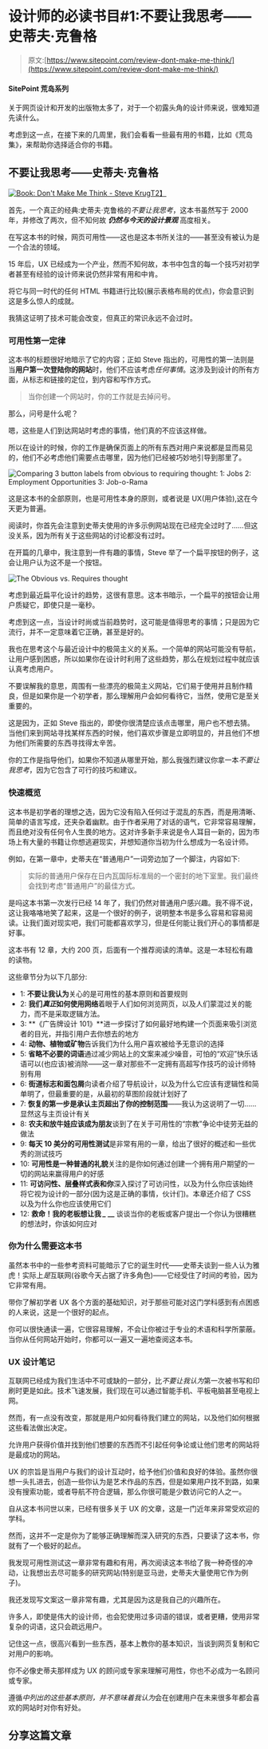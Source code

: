 # 设计师的必读书目#1:不要让我思考——史蒂夫·克鲁格

> 原文:[https://www.sitepoint.com/review-dont-make-me-think/](https://www.sitepoint.com/review-dont-make-me-think/)

#### SitePoint 荒岛系列

关于网页设计和开发的出版物太多了，对于一个初露头角的设计师来说，很难知道先读什么。

考虑到这一点，在接下来的几周里，我们会看看一些最有用的书籍，比如《荒岛集》，来帮助你选择适合你的书籍。

## 不要让我思考——史蒂夫·克鲁格

[![Book: Don't Make Me Think - Steve Krug](../Images/7dbe02af40689707cc581294f550d9c0.png)T2】](http://www.amazon.com/Dont-Make-Think-Revisited-Usability/dp/0321965515)

首先，一个真正的经典:史蒂夫·克鲁格的*不要让我思考*，这本书虽然写于 2000 年，并修改了两次，但不知何故 ***仍然与今天的设计景观*** 高度相关。

在写这本书的时候，网页可用性——这也是这本书所关注的——甚至没有被认为是一个合法的领域。

15 年后，UX 已经成为一个产业，然而不知何故，本书中包含的每一个技巧对初学者甚至有经验的设计师来说仍然非常有用和中肯。

将它与同一时代的任何 HTML 书籍进行比较(展示表格布局的优点)，你会意识到这是多么惊人的成就。

我猜这证明了技术可能会改变，但真正的常识永远不会过时。

### 可用性第一定律

这本书的标题很好地暗示了它的内容；正如 Steve 指出的，可用性的第一法则是当**用户第一次登陆你的网站**时，他们不应该考虑*任何事情*。这涉及到设计的所有方面，从标志和链接的定位，到内容和写作方式。

> 当你创建一个网站时，你的工作就是去掉问号。

那么，问号是什么呢？

嗯，这些是人们到达网站时考虑的事情，他们真的不应该这样做。

所以在设计的时候，你的工作是确保页面上的所有东西对用户来说都是显而易见的，他们不必考虑他们需要点击哪里，因为他们已经被巧妙地引导到那里了。

![Comparing 3 button labels from obvious to requiring thought: 1: Jobs  2: Employment Opportunities  3: Job-o-Rama](../Images/7791e9d7b007e26d5761e5b5cbe154bc.png)

这是这本书的全部原则，也是可用性本身的原则，或者说是 UX(用户体验),这在今天更为普遍。

阅读时，你首先会注意到史蒂夫使用的许多示例网站现在已经完全过时了……但这没关系，因为所有关于这些网站的讨论都没有过时。

在开篇的几章中，我注意到一件有趣的事情，Steve 举了一个扁平按钮的例子，这会让用户认为这不是一个按钮。

![The Obvious vs. Requires thought](../Images/a20de736283a4086ed46b9ab66521f7a.png)

考虑到最近扁平化设计的趋势，这很有意思。这本书暗示，一个扁平的按钮会让用户质疑它，即使只是一毫秒。

考虑到这一点，当设计时尚或当前趋势时，这可能是值得思考的事情；只是因为它流行，并不一定意味着它正确，甚至是好的。

我也在思考这个与最近设计中的极简主义的关系。一个简单的网站可能没有导航，让用户感到困惑，所以如果你在设计时利用了这些趋势，那么在规划过程中就应该认真考虑用户。

不要误解我的意思，周围有一些漂亮的极简主义网站，它们易于使用并且制作精良，但是如果你是一个初学者，那么理解用户会如何看待它，当然，使用它是至关重要的。

这是因为，正如 Steve 指出的，即使你很清楚应该点击哪里，用户也不想去猜。当他们来到网站寻找某样东西的时候，他们喜欢步骤是立即明显的，并且他们不想为他们所需要的东西寻找得太辛苦。

你的工作是指导他们，如果你不知道从哪里开始，那么我强烈建议你拿一本*不要让我思考*，因为它包含了可行的技巧和建议。

### 快速概览

这本书是初学者的理想之选，因为它没有陷入任何过于混乱的东西，而是用清晰、简单的语言写成，还夹杂着幽默。由于作者采用了对话的语气，它非常容易理解，而且绝对没有任何令人生畏的地方。这对许多新手来说是令人耳目一新的，因为市场上有大量的书籍让你想逃避现实，并想知道你当初为什么想成为一名设计师。

例如，在第一章中，史蒂夫在“普通用户”一词旁边加了一个脚注，内容如下:

> 实际的普通用户保存在日内瓦国际标准局的一个密封的地下室里。我们最终会找到考虑“普通用户”的最佳方式。

是吗这本书第一次发行已经 14 年了，我们仍然对普通用户感兴趣。我不得不说，这让我咯咯地笑了起来，这是一个很好的例子，说明整本书是多么容易和容易阅读。让我们面对现实吧，我们可能都喜欢学习，但是任何能让我们开心的事情都是好事。

这本书有 12 章，大约 200 页，后面有一个推荐阅读的清单。这是一本轻松有趣的读物。

这些章节分为以下几部分:

*   1: **不要让我认为**关心的是可用性的基本原则和首要规则
*   2: **我们*真正*如何使用网络**着眼于人们如何浏览网页，以及人们蒙混过关的能力，而不是采取逻辑方法。
*   3: **《广告牌设计 101》**进一步探讨了如何最好地构建一个页面来吸引浏览者的目光，并指引用户去你想去的地方
*   4: **动物、植物或矿物**告诉我们为什么用户喜欢被给予无意识的选择
*   5: **省略不必要的词语**通过减少网站上的文案来减少噪音，可怕的“欢迎”快乐话语可以(也应该)被消除——这一章对那些不一定拥有高超写作技巧的设计师特别有用
*   6: **街道标志和面包屑**向读者介绍了导航设计，以及为什么它应该有逻辑性和简单明了，但最重要的是，从最初的草图阶段就计划好了
*   7: **恢复的第一步是承认主页超出了你的控制范围**——我认为这说明了一切……显然这与主页设计有关
*   8: **农夫和放牛娃应该成为朋友**谈到了在关于可用性的“宗教”争论中徒劳无益的做法
*   9: **每天 10 美分的可用性测试**是非常有用的一章，给出了很好的概述和一些优秀的测试技巧
*   10: **可用性是一种普通的礼貌**关注的是你如何通过创建一个拥有用户期望的一切的网站来赢得用户的好感
*   11: **可访问性、层叠样式表和你**深入探讨了可访问性，以及为什么你应该始终将它视为设计的一部分(因为这是正确的事情，伙计们)。本章还介绍了 CSS 以及为什么你也应该使用它们
*   12: **救命！我的老板想让我 *_* __** 谈谈当你的老板或客户提出一个你认为很糟糕的想法时，你该如何应对

### 你为什么需要这本书

虽然本书中的一些参考资料可能暗示了它的诞生时代——史蒂夫谈到一些人认为雅虎！实际上*是*互联网(谷歌今天占据了许多角色)——它经受住了时间的考验，因为它非常有用。

带你了解初学者 UX 各个方面的基础知识，对于那些可能对这门学科感到有点困惑的人来说，这是一个很好的起点。

你可以很快通读一遍，它很容易理解，不会让你被过于专业的术语和科学所蒙蔽。当你从任何网站开始时，你都可以一遍又一遍地查阅这本书。

### UX 设计笔记

互联网已经成为我们生活中不可或缺的一部分，比*不要让我认为*第一次被书写和印刷时更是如此。技术飞速发展，我们现在可以通过智能手机、平板电脑甚至电视上网。

然而，有一点没有改变，那就是用户如何看待我们建立的网站，以及他们如何根据这些看法做出决定。

允许用户获得价值并找到他们想要的东西而不引起任何争论或让他们思考的网站将是最成功的网站。

UX 的宗旨是当用户与我们的设计互动时，给予他们价值和良好的体验。虽然你很想一头扎进去，创造一些你认为是艺术作品的东西，但是如果用户找不到路，如果没有搜索功能，或者导航不符合逻辑，那么你很可能是少数访问它的人之一。

自从这本书问世以来，已经有很多关于 UX 的文章，这是一门近年来非常受欢迎的学科。

然而，这并不一定是你为了能够正确理解而深入研究的东西，只要读了这本书，你就有了一个极好的起点。

我发现可用性测试这一章非常有趣和有用，再次阅读这本书给了我一种奇怪的冲动，让我想出去尽可能多的研究网站(特别是亚马逊，史蒂夫大量使用它作为例子)。

我还发现写文案这一章非常有趣，尤其是因为这是我自己的兴趣所在。

许多人，即使是伟大的设计师，也会犯使用过多词语的错误，或者更糟，使用非常复杂的词语，这只会疏远用户。

记住这一点，很高兴看到一些东西，基本上教你的基本知识，当谈到网页复制和它对用户的影响。

你不必像史蒂夫那样成为 UX 的顾问或专家来理解可用性，你也不必成为一名顾问或专家。

遵循*中列出的这些基本原则，并不意味着我认为*会在创建用户在未来很多年都会喜欢的网站时对你有好处。

## 分享这篇文章